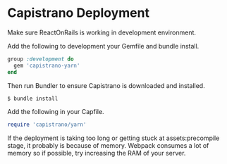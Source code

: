 # Capistrano Deployment

Make sure ReactOnRails is working in development environment.

Add the following to development your Gemfile and bundle install.

```ruby
group :development do
  gem 'capistrano-yarn'
end
```

Then run Bundler to ensure Capistrano is downloaded and installed.

```sh
$ bundle install
```

Add the following in your Capfile.

```ruby
require 'capistrano/yarn'
```

If the deployment is taking too long or getting stuck at assets:precompile stage, it probably is because of memory. Webpack consumes a lot of memory so if possible, try increasing the RAM of your server.
